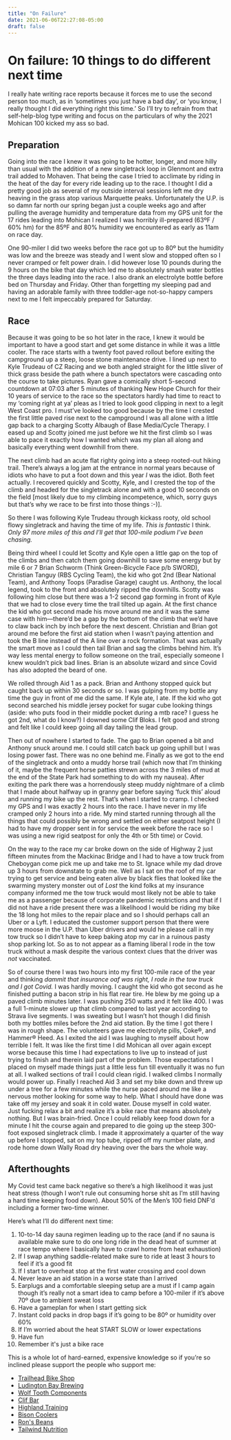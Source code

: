 ```yaml
---
title: "On Failure"
date: 2021-06-06T22:27:08-05:00
draft: false
---
```


# On failure: 10 things to do different next time

I really hate writing race reports because it forces me to use the second person too much, as in ‘sometimes you just have a bad day’, or ‘you know, I really thought I did everything right this time.’ So I’ll try to refrain from that self-help-blog type writing and focus on the particulars of why the 2021 Mohican 100 kicked my ass so bad.

## Preparation

Going into the race I knew it was going to be hotter, longer, and more hilly than usual with the addition of a new singletrack loop in Glenmont and extra trail added to Mohaven. That being the case I tried to acclimate by riding in the heat of the day for every ride leading up to the race. I thought I did a pretty good job as several of my outside interval sessions left me dry heaving in the grass atop various Marquette peaks. Unfortunately the U.P. is so damn far north our spring began just a couple weeks ago and after pulling the average humidity and temperature data from my GPS unit for the 17 rides leading into Mohican I realized I was horribly ill-prepared (63ºF / 60% hm) for the 85ºF and 80% humidity we encountered as early as 11am on race day.

One 90-miler I did two weeks before the race got up to 80º but the humidity was low and the breeze was steady and I went slow and stopped often so I never cramped or felt power drain. I did however lose 10 pounds during the 9 hours on the bike that day which led me to absolutely smash water bottles the three days leading into the race. I also drank an electrolyte bottle before bed on Thursday and Friday. Other than forgetting my sleeping pad and having an adorable family with three toddler-age not-so-happy campers next to me I felt impeccably prepared for Saturday.

## Race

Because it was going to be so hot later in the race, I knew it would be important to have a good start and get some distance in while it was a little cooler. The race starts with a twenty foot paved rollout before exiting the campground up a steep, loose stone maintenance drive. I lined up next to Kyle Trudeau of CZ Racing and we both angled straight for the little sliver of thick grass beside the path where a bunch spectators were cascading onto the course to take pictures. Ryan gave a comically short 5-second countdown at 07:03 after 5 minutes of thanking New Hope Church for their 10 years of service to the race so the spectators hardly had time to react to my ‘coming right at ya’ pleas as I tried to look good clipping in next to a legit West Coast pro. I must’ve looked too good because by the time I crested the first little paved rise next to the campground I was all alone with a little gap back to a charging Scotty Albaugh of Base Media/Cycle Therapy. I eased up and Scotty joined me just before we hit the first climb so I was able to pace it exactly how I wanted which was my plan all along and basically everything went downhill from there.

The next climb had an acute flat righty going into a steep rooted-out hiking trail. There’s always a log jam at the entrance in normal years because of idiots who have to put a foot down and this year *I* was the idiot. Both feet actually. I recovered quickly and Scotty, Kyle, and I crested the top of the climb and headed for the singletrack alone and with a good 10 seconds on the field [most likely due to my climbing incompetence, which, sorry guys but that’s why we race to be first into those things :-)].

So there I was following Kyle Trudeau through kickass rooty, old school flowy singletrack and having the time of my life. *This is fantastic* I think. *Only 97 more miles of this and I’ll get that 100-mile podium I’ve been chasing.* 

Being third wheel I could let Scotty and Kyle open a little gap on the top of the climbs and then catch them going downhill to save some energy but by mile 6 or 7 Brian Schworm (Think Green-Bicycle Face p/b SWORD), Christian Tanguy (RBS Cycling Team), the kid who got 2nd (Bear National Team), and Anthony Toops (Paradise Garage) caught us. Anthony, the local legend, took to the front and absolutely ripped the downhills. Scotty was following him close but there was a 1-2 second gap forming in front of Kyle that we had to close every time the trail tilted up again. At the first chance the kid who got second made his move around me and it was the same case with him—there’d be a gap by the bottom of the climb that we’d have to claw back inch by inch before the next descent. Christian and Brian got around me before the first aid station when I wasn’t paying attention and took the B line instead of the A line over a rock formation. That was actually the smart move as I could then tail Brian and sag the climbs behind him. It’s way less mental energy to follow someone on the trail, especially someone I knew wouldn’t pick bad lines. Brian is an absolute wizard and since Covid has also adopted the beard of one.

We rolled through Aid 1 as a pack. Brian and Anthony stopped quick but caught back up within 30 seconds or so. I was gulping from my bottle any time the guy in front of me did the same. If Kyle ate, I ate. If the kid who got second searched his middle jersey pocket for sugar cube looking things (aside: who puts food in their middle pocket during a mtb race? I guess he got 2nd, what do I know?) I downed some Clif Bloks. I felt good and strong and felt like I could keep going all day tailing the lead group.

Then out of nowhere I started to fade. The gap to Brian opened a bit and Anthony snuck around me. I could still catch back up going uphill but I was losing power fast. There was no one behind me. Finally as we got to the end of the singletrack and onto a muddy horse trail (which now that I’m thinking of it, maybe the frequent horse patties strewn across the 3 miles of mud at the end of the State Park had something to do with my nausea). After exiting the park there was a horrendously steep muddy nightmare of a climb that I made about halfway up in granny gear before saying ‘fuck this’ aloud and running my bike up the rest. That’s when I started to cramp. I checked my GPS and I was exactly 2 hours into the race. I have never in my life cramped only 2 hours into a ride. My mind started running through all the things that could possibly be wrong and settled on either seatpost height (I had to have my dropper sent in for service the week before the race so I was using a new rigid seatpost for only the 4th or 5th time) or Covid.

On the way to the race my car broke down on the side of Highway 2 just fifteen minutes from the Mackinac Bridge and I had to have a tow truck from Cheboygan come pick me up and take me to St. Ignace while my dad drove up 3 hours from downstate to grab me. Well as I sat on the roof of my car trying to get service and being eaten alive by black flies that looked like the swarming mystery monster out of *Lost* the kind folks at my insurance company informed me the tow truck would most likely not be able to take me as a passenger because of corporate pandemic restrictions and that if I did not have a ride present there was a likelihood I would be riding my bike the 18 long hot miles to the repair place and so I should perhaps call an Uber or a Lyft. I educated the customer support person that there were more moose in the U.P. than Uber drivers and would he please call in my tow truck so I didn’t have to keep baking atop my car in a ruinous pasty shop parking lot. So as to not appear as a flaming liberal I rode in the tow truck without a mask despite the various context clues that the driver was *not* vaccinated.

So of course there I was two hours into my first 100-mile race of the year and thinking *dammit that insurance oaf was right, I rode in the tow truck and I got Covid.* I was hardly moving. I caught the kid who got second as he finished putting a bacon strip in his flat rear tire. He blew by me going up a paved climb minutes later. I was pushing 250 watts and it felt like 400. I was a full 1-minute slower up that climb compared to last year according to Strava live segments. I was sweating but I wasn’t hot though I did finish both my bottles miles before the 2nd aid station. By the time I got there I was in rough shape. The volunteers gave me electrolyte pills, Coke®, and Hammer® Heed. As I exited the aid I was laughing to myself about how terrible I felt. It was like the first time I did Mohican all over again except worse because this time I had expectations to live up to instead of just trying to finish and therein laid part of the problem. Those expectations I placed on myself made things just a little less fun till eventually it was no fun at all. I walked sections of trail I could clean rigid. I walked climbs I normally would power up. Finally I reached Aid 3 and set my bike down and threw up under a tree for a few minutes while the nurse paced around me like a nervous mother looking for some way to help. What I should have done was take off my jersey and soak it in cold water. Douse myself in cold water. Just fucking relax a bit and realize it’s a bike race that means absolutely nothing. But I was brain-fried. Once I could reliably keep food down for a minute I hit the course again and prepared to die going up the steep 300-foot exposed singletrack climb. I made it approximately a quarter of the way up before I stopped, sat on my top tube, ripped off my number plate, and rode home down Wally Road dry heaving over the bars the whole way.

## Afterthoughts

My Covid test came back negative so there’s a high likelihood it was just heat stress (though I won’t rule out consuming horse shit as I’m still having a hard time keeping food down). About 50% of the Men’s 100 field DNF’d including a former two-time winner.

Here’s what I’ll do different next time:

1. 10-to-14 day sauna regimen leading up to the race (and if no sauna is available make sure to do one long ride in the dead heat of summer at race tempo where I basically have to crawl home from heat exhaustion)
1. If I swap anything saddle-related make sure to ride at least 3 hours to feel if it’s a good fit
1. If I start to overheat stop at the first water crossing and cool down
1. Never leave an aid station in a worse state than I arrived
1. Earplugs and a comfortable sleeping setup are a must if I camp again though it’s really not a smart idea to camp before a 100-miler if it’s above 70º due to ambient sweat loss
1. Have a gameplan for when I start getting sick
1. Instant cold packs in drop bags if it’s going to be 80º or humidity over 60%
1. If I’m worried about the heat START SLOW or lower expectations
1. Have fun
1. Remember it's just a bike race

This is a whole lot of hard-earned, expensive knowledge so if you’re so inclined please support the people who support me:

- [Trailhead Bike Shop](https://trailheadbikeshop.com/)
- [Ludington Bay Brewing](https://ludingtonbaybrewing.com/)
- [Wolf Tooth Components](https://www.wolftoothcomponents.com/)
- [Clif Bar](https://www.clifbar.com/)
- [Highland Training](https://www.highlandtraining.net/)
- [Bison Coolers](https://www.bisoncoolers.com/)
- [Ron's Beans](https://www.ronsbeans.com/)
- [Tailwind Nutrition](https://www.tailwindnutrition.com/)

